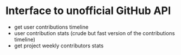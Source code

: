 # Interface to unofficial GitHub API

- get user contributions timeline
- user contribution stats 
    (crude but fast version of the contributions timeline)
- get project weekly contributors stats
